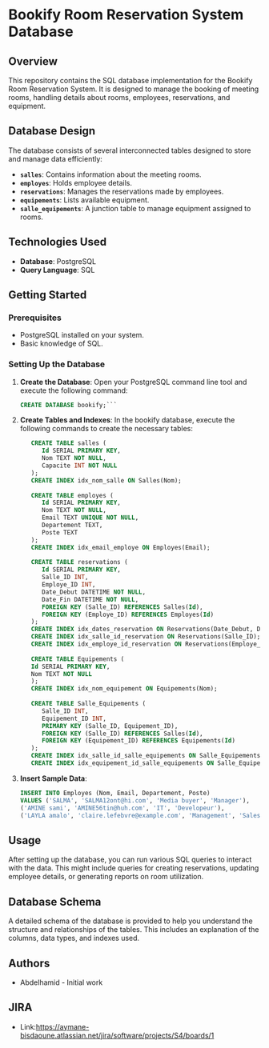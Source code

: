 # Bookify Room Reservation System Database

## Overview
This repository contains the SQL database implementation for the Bookify Room Reservation System. It is designed to manage the booking of meeting rooms, handling details about rooms, employees, reservations, and equipment.

## Database Design
The database consists of several interconnected tables designed to store and manage data efficiently:

- **`salles`**: Contains information about the meeting rooms.
- **`employes`**: Holds employee details.
- **`reservations`**: Manages the reservations made by employees.
- **`equipements`**: Lists available equipment.
- **`salle_equipements`**: A junction table to manage equipment assigned to rooms.

## Technologies Used
- **Database**: PostgreSQL
- **Query Language**: SQL

## Getting Started

### Prerequisites
- PostgreSQL installed on your system.
- Basic knowledge of SQL.

### Setting Up the Database
1. **Create the Database**:
   Open your PostgreSQL command line tool and execute the following command:
   ```sql
   CREATE DATABASE bookify;```
3. **Create Tables and Indexes**:
   In the bookify database, execute the following commands to create the necessary tables:
   ```sql
      CREATE TABLE salles (
         Id SERIAL PRIMARY KEY,
         Nom TEXT NOT NULL,
         Capacite INT NOT NULL
      );
      CREATE INDEX idx_nom_salle ON Salles(Nom);
      
      CREATE TABLE employes (
         Id SERIAL PRIMARY KEY,
         Nom TEXT NOT NULL,
         Email TEXT UNIQUE NOT NULL,
         Departement TEXT,
         Poste TEXT
      );
      CREATE INDEX idx_email_employe ON Employes(Email);
      
      CREATE TABLE reservations (
         Id SERIAL PRIMARY KEY,
         Salle_ID INT,
         Employe_ID INT,
         Date_Debut DATETIME NOT NULL,
         Date_Fin DATETIME NOT NULL,
         FOREIGN KEY (Salle_ID) REFERENCES Salles(Id),
         FOREIGN KEY (Employe_ID) REFERENCES Employes(Id)
      );
      CREATE INDEX idx_dates_reservation ON Reservations(Date_Debut, Date_Fin);
      CREATE INDEX idx_salle_id_reservation ON Reservations(Salle_ID);
      CREATE INDEX idx_employe_id_reservation ON Reservations(Employe_ID);
      
      CREATE TABLE Equipements (
      Id SERIAL PRIMARY KEY,
      Nom TEXT NOT NULL
      );
      CREATE INDEX idx_nom_equipement ON Equipements(Nom);
      
      CREATE TABLE Salle_Equipements (
         Salle_ID INT,
         Equipement_ID INT,
         PRIMARY KEY (Salle_ID, Equipement_ID),
         FOREIGN KEY (Salle_ID) REFERENCES Salles(Id),
         FOREIGN KEY (Equipement_ID) REFERENCES Equipements(Id)
      );
      CREATE INDEX idx_salle_id_salle_equipements ON Salle_Equipements(Salle_ID);
      CREATE INDEX idx_equipement_id_salle_equipements ON Salle_Equipements(Equipement_ID);
   ```
5. **Insert Sample Data**:
   ```sql
   INSERT INTO Employes (Nom, Email, Departement, Poste)
   VALUES ('SALMA', 'SALMA12ont@hi.com', 'Media buyer', 'Manager'),
   ('AMINE sami', 'AMINE56tin@huh.com', 'IT', 'Developeur'),
   ('LAYLA amalo', 'claire.lefebvre@example.com', 'Management', 'Sales Representative');
   ```
## Usage
After setting up the database, you can run various SQL queries to interact with the data. This might include queries for creating reservations, updating employee details, or generating reports on room utilization.

## Database Schema
A detailed schema of the database is provided to help you understand the structure and relationships of the tables. This includes an explanation of the columns, data types, and indexes used.

## Authors
- Abdelhamid - Initial work
## JIRA
- Link:https://aymane-bisdaoune.atlassian.net/jira/software/projects/S4/boards/1
